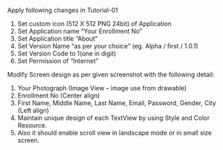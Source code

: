 Apply following changes in Tutorial-01

1.  Set custom icon (512 X 512 PNG 24bit) of Application
2.  Set Application name “Your Enrollment No”
3.  Set Application title “About”
4.  Set Version Name “as per your choice” (eg. Alpha / first / 1.0.1)
5.  Set Version Code to 1(one in digit)
6.  Set Permission of “Internet”

Modify Screen design as per given screenshot with the following detail:

1.  Your Photograph (Image View – image use from drawable)
2.  Enrollment No (Center align)
3.  First Name, Middle Name, Last Name, Email, Password, Gender, City (Left align)
4.  Maintain unique design of each TextView by using Style and Color Resource.
5.  Also it should enable scroll view in landscape mode or in small size screen.
